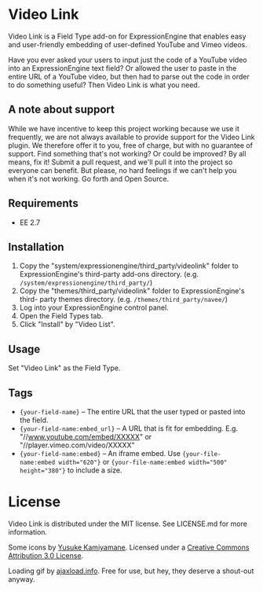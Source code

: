 # Video Link

Video Link is a Field Type add-on for ExpressionEngine that enables easy and
user-friendly embedding of user-defined YouTube and Vimeo videos.

Have you ever asked your users to input just the code of a YouTube video into
an ExpressionEngine text field? Or allowed the user to paste in the entire URL
of a YouTube video, but then had to parse out the code in order to do
something useful? Then Video Link is what you need.

## A note about support

While we have incentive to keep this project working because we use it
frequently, we are not always available to provide support for the Video Link
plugin. We therefore offer it to you, free of charge, but with no guarantee of
support. Find something that's not working? Or could be improved? By all
means, fix it! Submit a pull request, and we'll pull it into the project so
everyone can benefit. But please, no hard feelings if we can't help you when
it's not working. Go forth and Open Source.

## Requirements

* EE 2.7

## Installation

1. Copy the "system/expressionengine/third_party/videolink" folder to
ExpressionEngine's third-party add-ons directory. (e.g.
`/system/expressionengine/third_party/`)
2. Copy the "themes/third_party/videolink" folder to ExpressionEngine's third-
party themes directory. (e.g. `/themes/third_party/navee/`)
3. Log into your ExpressionEngine control panel.
4. Open the Field Types tab.
5. Click "Install" by "Video List".

## Usage

Set "Video Link" as the Field Type.

## Tags

* `{your-field-name}` – The entire URL that the user typed or pasted into the
  field.
* `{your-field-name:embed_url}` – A URL that is fit for embedding. E.g.
  "//www.youtube.com/embed/XXXXX" or "//player.vimeo.com/video/XXXXX"
* `{your-field-name:embed}` – An iframe embed. Use
  `{your-file-name:embed width="620"}` or
  `{your-file-name:embed width="500" height="380"}` to include a size.

# License

Video Link is distributed under the MIT license. See LICENSE.md for more
information.

Some icons by [Yusuke Kamiyamane](http://p.yusukekamiyamane.com/). Licensed
under a [Creative Commons Attribution 3.0
License](http://creativecommons.org/licenses/by/3.0/).

Loading gif by [ajaxload.info](http://www.ajaxload.info/). Free for use, but
hey, they deserve a shout-out anyway.

